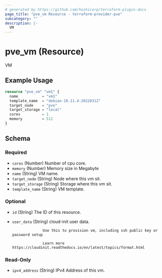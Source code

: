```yaml
---
# generated by https://github.com/hashicorp/terraform-plugin-docs
page_title: "pve_vm Resource - terraform-provider-pve"
subcategory: ""
description: |-
  VM
---
```


# pve_vm (Resource)

VM

## Example Usage

```terraform
resource "pve_vm" "vm1" {
  name           = "vm1"
  template_name  = "debian-10.11.4-20220312"
  target_node    = "pve"
  target_storage = "local"
  cores          = 1
  memory         = 512
}
```

<!-- schema generated by tfplugindocs -->
## Schema

### Required

- `cores` (Number) Number of cpu core.
- `memory` (Number) Memory size in Megabyte
- `name` (String) VM name.
- `target_node` (String) Node where this vm sit.
- `target_storage` (String) Storage where this vm sit.
- `template_name` (String) VM template.

### Optional

- `id` (String) The ID of this resource.
- `user_data` (String) cloud-init user data.

					Use this to provision vm, including ssh public key or password setup

					Learn more https://cloudinit.readthedocs.io/en/latest/topics/format.html

### Read-Only

- `ipv4_address` (String) IPv4 Address of this vm.


